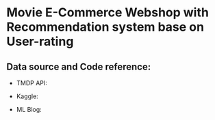 # Movie E-Commerce Webshop with Recommendation system base on User-rating
## Data source and Code reference:
  - TMDP API: 
  * Kaggle: 
  + ML Blog:

